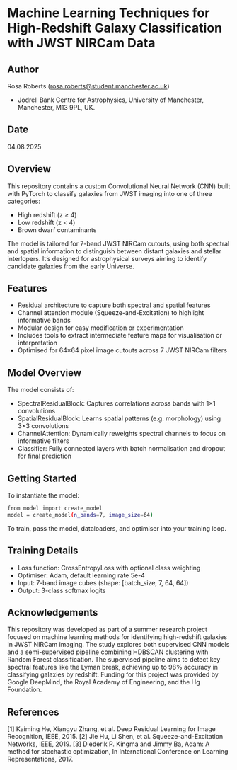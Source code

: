 # Machine Learning Techniques for High-Redshift Galaxy Classification with JWST NIRCam Data
## Author
Rosa Roberts (rosa.roberts@student.manchester.ac.uk)
- Jodrell Bank Centre for Astrophysics, University of Manchester, Manchester, M13 9PL, UK.

## Date
04.08.2025

## Overview
This repository contains a custom Convolutional Neural Network (CNN) built with PyTorch to classify galaxies from JWST imaging into one of three categories:
- High redshift (z ≥ 4)
- Low redshift (z < 4)
- Brown dwarf contaminants
  
The model is tailored for 7-band JWST NIRCam cutouts, using both spectral and spatial information to distinguish between distant galaxies and stellar interlopers. It’s designed for astrophysical surveys aiming to identify candidate galaxies from the early Universe.

## Features
- Residual architecture to capture both spectral and spatial features
- Channel attention module (Squeeze-and-Excitation) to highlight informative bands
- Modular design for easy modification or experimentation
- Includes tools to extract intermediate feature maps for visualisation or interpretation
- Optimised for 64×64 pixel image cutouts across 7 JWST NIRCam filters

## Model Overview
The model consists of:
- SpectralResidualBlock: Captures correlations across bands with 1×1 convolutions
- SpatialResidualBlock: Learns spatial patterns (e.g. morphology) using 3×3 convolutions
- ChannelAttention: Dynamically reweights spectral channels to focus on informative filters
- Classifier: Fully connected layers with batch normalisation and dropout for final prediction

## Getting Started
To instantiate the model:
```bash
from model import create_model
model = create_model(n_bands=7, image_size=64)
```
To train, pass the model, dataloaders, and optimiser into your training loop.

## Training Details
- Loss function: CrossEntropyLoss with optional class weighting
- Optimiser: Adam, default learning rate 5e-4
- Input: 7-band image cubes (shape: [batch_size, 7, 64, 64])
- Output: 3-class softmax logits

## Acknowledgements

This repository was developed as part of a summer research project focused on machine learning methods for identifying high-redshift galaxies in JWST NIRCam imaging. The study explores both supervised CNN models and a semi-supervised pipeline combining HDBSCAN clustering with Random Forest classification. The supervised pipeline aims to detect key spectral features like the Lyman break, achieving up to 98% accuracy in classifying galaxies by redshift. Funding for this project was provided by Google DeepMind, the Royal Academy of Engineering, and the Hg Foundation. 

## References

[1] Kaiming He, Xiangyu Zhang, et al. Deep Residual Learning for Image Recognition, IEEE, 2015.
[2] Jie Hu, Li Shen, et al. Squeeze-and-Excitation Networks, IEEE, 2019.
[3] Diederik P. Kingma and Jimmy Ba, Adam: A method for stochastic optimization, In International Conference on Learning Representations, 2017.



